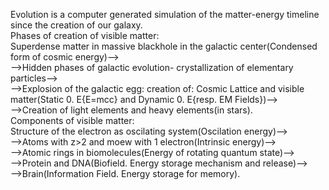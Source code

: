 Evolution is a computer generated simulation of the matter-energy timeline since the creation of our galaxy.<br />
Phases of creation of visible matter:<br />
Superdense matter in massive blackhole in the galactic center(Condensed form of cosmic energy)--><br />
-->Hidden phases of galactic evolution- crystallization of elementary particles--><br />
-->Explosion of the galactic egg: creation of: Cosmic Lattice and visible matter(Static 0. E{E=mcc} and Dynamic 0. E{resp. EM Fields})--><br />
-->Creation of light elements and heavy elements(in stars).<br />
Components of visible matter:<br />
Structure of the electron as oscilating system(Oscilation energy)--><br />
-->Atoms with z>2 and moew with 1 electron(Intrinsic energy)--><br />
-->Atomic rings in biomolecules(Energy of rotating quantum state)--><br />
-->Protein and DNA(Biofield. Energy storage mechanism and release)--><br />
-->Brain(Information Field. Energy storage for memory).
